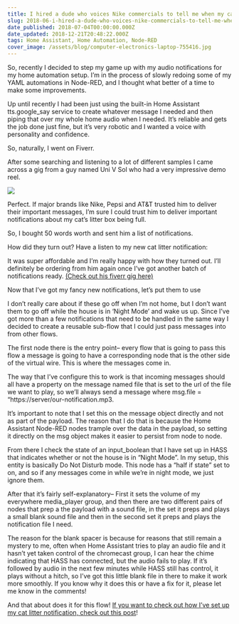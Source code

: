 ```yaml
---
title: I hired a dude who voices Nike commercials to tell me when my cat litter is full
slug: 2018-06-i-hired-a-dude-who-voices-nike-commercials-to-tell-me-when-my-cat-litter-is-full
date_published: 2018-07-04T00:00:00.000Z
date_updated: 2018-12-21T20:48:22.000Z
tags: Home Assistant, Home Automation, Node-RED
cover_image: /assets/blog/computer-electronics-laptop-755416.jpg
---
```


So, recently I decided to step my game up with my audio notifications for my home automation setup. I’m in the process of slowly redoing some of my YAML automations in Node-RED, and I thought what better of a time to make some improvements.

Up until recently I had been just using the built-in Home Assistant tts.google_say service to create whatever message I needed and then piping that over my whole home audio when I needed. It’s reliable and gets the job done just fine, but it’s very robotic and I wanted a voice with personality and confidence.

So, naturally, I went on Fiverr.

After some searching and listening to a lot of different samples I came across a gig from a guy named Uni V Sol who had a very impressive demo reel.

![](https://www.youtube.com/watch?v=8Iz0qAC7ymo)

Perfect. If major brands like Nike, Pepsi and AT&T trusted him to deliver their important messages, I’m sure I could trust him to deliver important notifications about my cat’s litter box being full.

So, I bought 50 words worth and sent him a list of notifications.

How did they turn out? Have a listen to my new cat litter notification:

It was super affordable and I’m really happy with how they turned out. I’ll definitely be ordering from him again once I’ve got another batch of notifications ready. [(Check out his fiverr gig here)](https://www.fiverr.com/univsolmc/record-an-urban-male-voice-over)

Now that I’ve got my fancy new notifications, let’s put them to use

I don’t really care about if these go off when I’m not home, but I don’t want them to go off while the house is in ‘Night Mode’ and wake us up. Since I’ve got more than a few notifications that need to be handled in the same way I decided to create a reusable sub-flow that I could just pass messages into from other flows.

The first node there is the entry point– every flow that is going to pass this flow a message is going to have a corresponding node that is the other side of the virtual wire. This is where the messages come in.

The way that I’ve configure this to work is that incoming messages should all have a property on the message named file that is set to the url of the file we want to play, so we’ll always send a message where msg.file = “https://server/our-notification.mp3.

It’s important to note that I set this on the message object directly and not as part of the payload. The reason that I do that is because the Home Assistant Node-RED nodes trample over the data in the payload, so setting it directly on the msg object makes it easier to persist from node to node.

From there I check the state of an input_boolean that I have set up in HASS that indicates whether or not the house is in “Night Mode”. In my setup, this entity is basically Do Not Disturb mode. This node has a “half if state” set to on, and so if any messages come in while we’re in night mode, we just ignore them.

After that it’s fairly self-explanatory– First it sets the volume of my everywhere media_player group, and then there are two different pairs of nodes that prep a the payload with a sound file, in the set it preps and plays a small blank sound file and then in the second set it preps and plays the notification file I need.

The reason for the blank spacer is because for reasons that still remain a mystery to me, often when Home Assistant tries to play an audio file and it hasn’t yet taken control of the chromecast group, I can hear the chime indicating that HASS has connected, but the audio fails to play. If it’s followed by audio in the next few minutes while HASS still has control, it plays without a hitch, so I’ve got this little blank file in there to make it work more smoothly. If you know why it does this or have a fix for it, please let me know in the comments!

And that about does it for this
flow! [If you want to check out how I’ve set up my cat litter notification, check out this post](/blog/2018-06-automatic-litterbox-notifications-using-an-home-assistant-and-node-red-with-an-external-rest-api/)!
